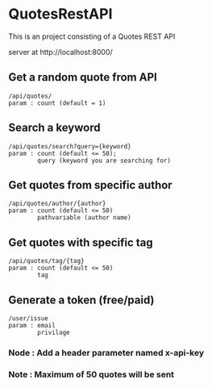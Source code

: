 # QuotesRestAPI

This is an project consisting of a Quotes REST API

server at http://localhost:8000/

## Get a random quote from API
    /api/quotes/
    param : count (default = 1)


## Search a keyword
    /api/quotes/search?query={keyword}
    param : count (default <= 50);
            query (keyword you are searching for)

## Get quotes from specific author
    /api/quotes/author/{author}
    param : count (default <= 50)
            pathvariable (author name)

## Get quotes with specific tag
    /api/quotes/tag/{tag}
    param : count (default <= 50)
            tag

## Generate a token (free/paid)
    /user/issue
    param : email
            privilage


### Node  : Add a header parameter named x-api-key
### Note  : Maximum of 50 quotes will be sent